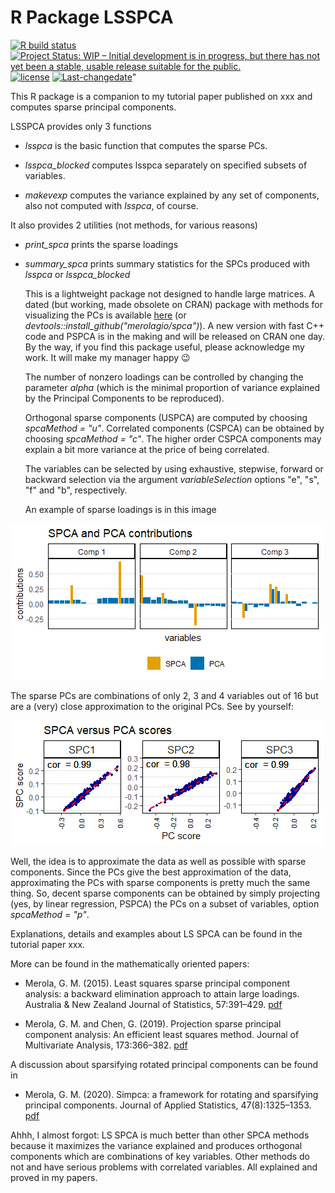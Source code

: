 <!--
--- 
title: "R Package LSSPCA" 
---
author: "Giovanni Merola" 
output: html 
-->
# R Package LSSPCA
<!-- badges: start -->
[![R build status](https://github.com/merolagio/LSSPCA//workflows/R-CMD-check/badge.svg)](https://github.com/merolagio/LSSPCA//actions)
[![Project Status: WIP – Initial development is in progress, but there has not yet been a stable, usable release suitable for the public.](https://www.repostatus.org/badges/latest/wip.svg)](https://www.repostatus.org/#wip)
 [![license](https://img.shields.io/github/license/mashape/apistatus.svg)](https://choosealicense.com/licenses/mit/)
 [![Last-changedate](https://img.shields.io/badge/last%20change-2021--03--22-yellowgreen.svg)](/commits/main)"
<!-- badges: end -->

  This R package is a companion to my tutorial paper published on xxx and computes sparse principal components. 
  
  LSSPCA provides only 3 functions 
  
-  *lsspca* is the basic function that computes the sparse PCs. 

-  *lsspca_blocked* computes lsspca separately on specified subsets of variables.

-  *makevexp* computes the variance explained by any set of components, also not computed with *lsspca*, of course.

It also provides 2 utilities (not methods, for various reasons)

- *print_spca* prints the sparse loadings

- *summary_spca* prints summary statistics for the SPCs produced with *lsspca* or *lsspca_blocked*

  This is a lightweight package not designed to handle large matrices. A dated (but working, made obsolete on CRAN)  package with methods for visualizing the PCs is available [here](https://github.com/merolagio/spca) (or *devtools::install_github("merolagio/spca")*). A new version with fast C++ code and PSPCA is in the making and will be released on CRAN one day. By the way, if you find this package useful, please acknowledge my work. It will make my manager happy :wink:

  The number of nonzero loadings can be controlled by changing the parameter *alpha* (which is the minimal proportion of variance explained by the Principal Components to be reproduced).
  
  Orthogonal sparse components (USPCA) are computed by choosing *spcaMethod = "u"*. Correlated components (CSPCA) can be obtained by choosing *spcaMethod = "c"*. The higher order CSPCA components may explain a bit more variance at the price of being correlated. 
  
  The variables can be selected by using exhaustive, stepwise, forward or backward selection via the argument *variableSelection* options "e", "s", "f" and "b", respectively.
  
  An example of sparse loadings is in this image
  
![](man/figures/readme_fig1.png)

  The sparse PCs are combinations of only 2, 3 and 4 variables out of 16 but are a (very) close approximation to the original PCs. See by yourself:

![](man/figures/readme_fig2.png)

  Well, the idea is to approximate the data as well as possible with sparse components. Since the PCs give the best approximation of the data, approximating the PCs with sparse components is pretty much the same thing. So, decent sparse components can be obtained by simply projecting (yes, by linear regression, PSPCA) the PCs on a subset of variables, option *spcaMethod = "p"*.
  
  Explanations, details and examples about LS SPCA can be found in the tutorial paper xxx.  
  
  More can be found in the mathematically oriented papers:

-  Merola, G. M. (2015). Least squares sparse principal component analysis: a backward elimination approach to attain large loadings. Australia & New Zealand Journal of Statistics, 57:391–429. [pdf](https://arxiv.org/abs/1406.1381)

-  Merola, G. M. and Chen, G. (2019). Projection sparse principal component analysis: An efficient least squares method. Journal of Multivariate Analysis, 173:366–382. [pdf](https://arxiv.org/abs/1612.00939)

  A discussion about sparsifying rotated principal components can be found in

-  Merola, G. M. (2020). Simpca: a framework for rotating and sparsifying principal components. Journal of Applied Statistics, 47(8):1325–1353. [pdf](https://arxiv.org/abs/1910.03266)


  Ahhh, I almost forgot: LS SPCA is much better than other SPCA methods because it maximizes the variance explained and produces orthogonal components which are combinations of key variables. Other methods do not and have serious problems with correlated variables. All explained and proved in my papers.
